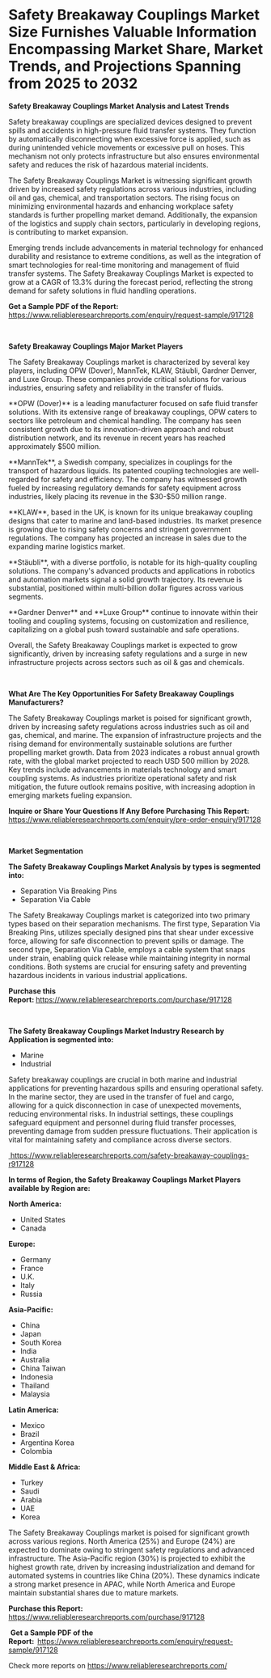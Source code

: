 <p><h1>Safety Breakaway Couplings Market Size Furnishes Valuable Information Encompassing Market Share, Market Trends, and Projections Spanning from 2025 to 2032</h1></p><p><strong>Safety Breakaway Couplings Market Analysis and Latest Trends</strong></p>
<p><p>Safety breakaway couplings are specialized devices designed to prevent spills and accidents in high-pressure fluid transfer systems. They function by automatically disconnecting when excessive force is applied, such as during unintended vehicle movements or excessive pull on hoses. This mechanism not only protects infrastructure but also ensures environmental safety and reduces the risk of hazardous material incidents.</p><p>The Safety Breakaway Couplings Market is witnessing significant growth driven by increased safety regulations across various industries, including oil and gas, chemical, and transportation sectors. The rising focus on minimizing environmental hazards and enhancing workplace safety standards is further propelling market demand. Additionally, the expansion of the logistics and supply chain sectors, particularly in developing regions, is contributing to market expansion.</p><p>Emerging trends include advancements in material technology for enhanced durability and resistance to extreme conditions, as well as the integration of smart technologies for real-time monitoring and management of fluid transfer systems. The Safety Breakaway Couplings Market is expected to grow at a CAGR of 13.3% during the forecast period, reflecting the strong demand for safety solutions in fluid handling operations.</p></p>
<p><strong>Get a Sample PDF of the Report:&nbsp;</strong> <a href="https://www.reliableresearchreports.com/enquiry/request-sample/917128?utm_campaign=2463&utm_medium=2&utm_source=Github&utm_content=ia&utm_term=18022025&utm_id=safety-breakaway-couplings">https://www.reliableresearchreports.com/enquiry/request-sample/917128</a></p>
<p>&nbsp;</p>
<p><strong>Safety Breakaway Couplings Major Market Players</strong></p>
<p><p>The Safety Breakaway Couplings market is characterized by several key players, including OPW (Dover), MannTek, KLAW, Stäubli, Gardner Denver, and Luxe Group. These companies provide critical solutions for various industries, ensuring safety and reliability in the transfer of fluids.</p><p>**OPW (Dover)** is a leading manufacturer focused on safe fluid transfer solutions. With its extensive range of breakaway couplings, OPW caters to sectors like petroleum and chemical handling. The company has seen consistent growth due to its innovation-driven approach and robust distribution network, and its revenue in recent years has reached approximately $500 million.</p><p>**MannTek**, a Swedish company, specializes in couplings for the transport of hazardous liquids. Its patented coupling technologies are well-regarded for safety and efficiency. The company has witnessed growth fueled by increasing regulatory demands for safety equipment across industries, likely placing its revenue in the $30-$50 million range.</p><p>**KLAW**, based in the UK, is known for its unique breakaway coupling designs that cater to marine and land-based industries. Its market presence is growing due to rising safety concerns and stringent government regulations. The company has projected an increase in sales due to the expanding marine logistics market.</p><p>**Stäubli**, with a diverse portfolio, is notable for its high-quality coupling solutions. The company's advanced products and applications in robotics and automation markets signal a solid growth trajectory. Its revenue is substantial, positioned within multi-billion dollar figures across various segments.</p><p>**Gardner Denver** and **Luxe Group** continue to innovate within their tooling and coupling systems, focusing on customization and resilience, capitalizing on a global push toward sustainable and safe operations.</p><p>Overall, the Safety Breakaway Couplings market is expected to grow significantly, driven by increasing safety regulations and a surge in new infrastructure projects across sectors such as oil & gas and chemicals.</p></p>
<p>&nbsp;</p>
<p><strong>What Are The Key Opportunities For Safety Breakaway Couplings Manufacturers?</strong></p>
<p><p>The Safety Breakaway Couplings market is poised for significant growth, driven by increasing safety regulations across industries such as oil and gas, chemical, and marine. The expansion of infrastructure projects and the rising demand for environmentally sustainable solutions are further propelling market growth. Data from 2023 indicates a robust annual growth rate, with the global market projected to reach USD 500 million by 2028. Key trends include advancements in materials technology and smart coupling systems. As industries prioritize operational safety and risk mitigation, the future outlook remains positive, with increasing adoption in emerging markets fueling expansion.</p></p>
<p><strong>Inquire or Share Your Questions If Any Before Purchasing This Report:</strong> <a href="https://www.reliableresearchreports.com/enquiry/pre-order-enquiry/917128?utm_campaign=2463&utm_medium=2&utm_source=Github&utm_content=ia&utm_term=18022025&utm_id=safety-breakaway-couplings">https://www.reliableresearchreports.com/enquiry/pre-order-enquiry/917128</a></p>
<p>&nbsp;</p>
<p><strong>Market Segmentation</strong></p>
<p><strong>The Safety Breakaway Couplings Market Analysis by types is segmented into:</strong></p>
<p><ul><li>Separation Via Breaking Pins</li><li>Separation Via Cable</li></ul></p>
<p><p>The Safety Breakaway Couplings market is categorized into two primary types based on their separation mechanisms. The first type, Separation Via Breaking Pins, utilizes specially designed pins that shear under excessive force, allowing for safe disconnection to prevent spills or damage. The second type, Separation Via Cable, employs a cable system that snaps under strain, enabling quick release while maintaining integrity in normal conditions. Both systems are crucial for ensuring safety and preventing hazardous incidents in various industrial applications.</p></p>
<p><strong>Purchase this Report:&nbsp;</strong><a href="https://www.reliableresearchreports.com/purchase/917128?utm_campaign=2463&utm_medium=2&utm_source=Github&utm_content=ia&utm_term=18022025&utm_id=safety-breakaway-couplings">https://www.reliableresearchreports.com/purchase/917128</a></p>
<p>&nbsp;</p>
<p><strong>The Safety Breakaway Couplings Market Industry Research by Application is segmented into:</strong></p>
<p><ul><li>Marine</li><li>Industrial</li></ul></p>
<p><p>Safety breakaway couplings are crucial in both marine and industrial applications for preventing hazardous spills and ensuring operational safety. In the marine sector, they are used in the transfer of fuel and cargo, allowing for a quick disconnection in case of unexpected movements, reducing environmental risks. In industrial settings, these couplings safeguard equipment and personnel during fluid transfer processes, preventing damage from sudden pressure fluctuations. Their application is vital for maintaining safety and compliance across diverse sectors.</p></p>
<p><a href="https://www.reliableresearchreports.com/safety-breakaway-couplings-r917128?utm_campaign=2463&utm_medium=2&utm_source=Github&utm_content=ia&utm_term=18022025&utm_id=safety-breakaway-couplings">&nbsp;https://www.reliableresearchreports.com/safety-breakaway-couplings-r917128</a></p>
<p><strong>In terms of Region, the Safety Breakaway Couplings Market Players available by Region are:</strong></p>
<p>
    <p> <strong> North America: </strong>
        <ul>
            <li>United States</li>
            <li>Canada</li>
        </ul>
        </p> 
    <p> <strong> Europe: </strong>
        <ul>
            <li>Germany</li>
            <li>France</li>
            <li>U.K.</li>
            <li>Italy</li>
            <li>Russia</li>
        </ul>
        </p> 
    <p> <strong> Asia-Pacific: </strong>
        <ul>
            <li>China</li>
            <li>Japan</li>
            <li>South Korea</li>
            <li>India</li>
            <li>Australia</li>
            <li>China Taiwan</li>
            <li>Indonesia</li>
            <li>Thailand</li>
            <li>Malaysia</li>
        </ul>
        </p> 
    <p> <strong> Latin America: </strong>
        <ul>
            <li>Mexico</li>
            <li>Brazil</li>
            <li>Argentina Korea</li>
            <li>Colombia</li>
        </ul>
        </p> 
    <p> <strong> Middle East & Africa: </strong>
        <ul>
            <li>Turkey</li>
            <li>Saudi</li>
            <li>Arabia</li>
            <li>UAE</li>
            <li>Korea</li>
        </ul>
    </p>
    </p>
<p><p>The Safety Breakaway Couplings market is poised for significant growth across various regions. North America (25%) and Europe (24%) are expected to dominate owing to stringent safety regulations and advanced infrastructure. The Asia-Pacific region (30%) is projected to exhibit the highest growth rate, driven by increasing industrialization and demand for automated systems in countries like China (20%). These dynamics indicate a strong market presence in APAC, while North America and Europe maintain substantial shares due to mature markets.</p></p>
<p><strong>Purchase this Report: </strong><a href="https://www.reliableresearchreports.com/purchase/917128?utm_campaign=2463&utm_medium=2&utm_source=Github&utm_content=ia&utm_term=18022025&utm_id=safety-breakaway-couplings">https://www.reliableresearchreports.com/purchase/917128</a></p>
<p>&nbsp;<strong>Get a Sample PDF of the Report:&nbsp;&nbsp;</strong><a href="https://www.reliableresearchreports.com/enquiry/request-sample/917128?utm_campaign=2463&utm_medium=2&utm_source=Github&utm_content=ia&utm_term=18022025&utm_id=safety-breakaway-couplings">https://www.reliableresearchreports.com/enquiry/request-sample/917128</a></p>
<p><strong></strong></p>
<p>Check more reports on <a href="https://www.reliableresearchreports.com/?utm_campaign=2463&utm_medium=2&utm_source=Github&utm_content=ia&utm_term=18022025&utm_id=safety-breakaway-couplings">https://www.reliableresearchreports.com/</a></p>